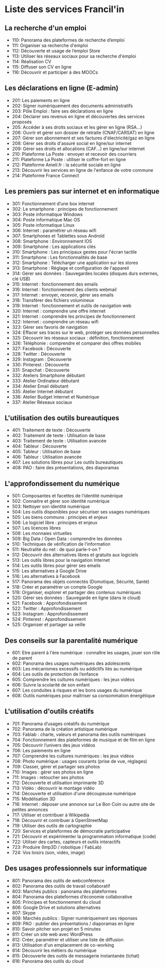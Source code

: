 # Liste des services Francil'in

## La recherche d'un emploi
- 110: Panorama des plateformes de recherche d’emploi
- 111: Organiser sa recherche d'emploi
- 112: Découverte et usage de l’emploi Store
- 113: Utiliser les réseaux sociaux pour sa recherche d'emploi
- 114: Réalisation CV
- 115: Diffuser son CV en ligne
- 116: Découvrir et participer à des MOOCs

## Les déclarations en ligne (E-admin)
- 201: Les paiements en ligne
- 202: Signer numériquement des documents administratifs
- 203: Pôle Emploi : faire ses déclarations en ligne
- 204: Déclarer ses revenus en ligne et découvertes des services proposés
- 205: Accéder à ses droits sociaux et les gérer en ligne (RSA…)
- 206: Ouvrir et gérer son dossier de retraite (CNAF/CARSAT) en ligne
- 207: Gérer son abonnement et ses factures d'électricité/gaz en ligne
- 208: Gérer ses droits d'assuré social en ligne/sur internet
- 209: Gérer ses droits et allocations (CAF...) en ligne/sur internet
- 210: Plateforme La Poste : envoyer et recevoir des courriers
- 211: Plateforme La Poste : utiliser le coffre-fort en ligne
- 212: Plateforme Ameli.fr : la sécurité sociale en ligne
- 213: Découvrir les services en ligne de l'enfance de votre commune
- 214: Plateforme France Connect

## Les premiers pas sur internet et en informatique
- 301: Fonctionnement d’une box internet
- 302: Le smartphone : principes de fonctionnement
- 303: Poste informatique Windows
- 304: Poste informatique Mac OS
- 305: Poste informatique Linux
- 306: Internet : paramétrer un réseau wifi
- 307: Smartphones et Tablettes sous Androïd
- 308: Smartphone : Environnement IOS
- 309: Smartphone : Les applications clés
- 310: Smartphone : Les principaux gestes pour l'écran tactile
- 311: Smartphone : Les fonctionnalités de base
- 312: Smartphone : Télécharger une application sur les stores
- 313: Smartphone : Réglage et configuration de l'appareil
- 314: Gérer ses données : Sauvegardes locales (disques durs externes, clé USB)
- 315: Internet : fonctionnement des emails
- 316: Internet : fonctionnement des clients webmail
- 317: Internet : envoyer, recevoir, gérer ses emails
- 318: Transférer des fichiers volumineux
- 319: Internet : fonctionnement et outils de navigation web
- 320: Internet : comprendre une offre internet
- 321: Internet : comprendre les principes de fonctionnement
- 322: Internet : comprendre un réseau wifi
- 323: Gérer ses favoris de navigation
- 324: Effacer ses traces sur le web, protéger ses données personnelles
- 325: Découvrir les réseaux sociaux : définition, fonctionnement
- 326: Téléphonie : comprendre et comparer des offres mobiles
- 327: Facebook : Découverte
- 328: Twitter : Découverte
- 329: Instagram : Découverte
- 330: Pinterest : Découverte
- 331: Snapchat : Découverte
- 332: Ateliers Smartphone débutant
- 333: Atelier Ordinateur débutant
- 334: Atelier Email débutant
- 335: Atelier Internet débutant
- 336: Atelier Budget Internet et Numérique
- 337: Atelier Réseaux sociaux

## L'utilisation des outils bureautiques
- 401: Traitement de texte : Découverte
- 402: Traitement de texte : Utilisation de base
- 403: Traitement de texte : Utilisation avancée
- 404: Tableur : Découverte
- 405: Tableur : Utilisation de base
- 406: Tableur : Utilisation avancée
- 407: Les solutions libres pour Les outils bureautiques
- 408: PAO : faire des présentations, des diaporamas

## L'approfondissement du numérique
- 501: Composantes et facettes de l’identité numérique
- 502: Connaitre et gérer son identité numérique
- 503: Nettoyer son identité numérique
- 504: Les outils disponibles pour sécuriser ses usages numériques
- 505: Les biens communs : principes et enjeux
- 506: Le logiciel libre : principes et enjeux
- 507: Les licences libres
- 508: Les monnaies virtuelles
- 509: Big Data / Open Data : comprendre les données
- 510: Techniques de vérification de l’information
- 511: Neutralité du net : de quoi parle-t-on ?
- 512: Découvrir des alternatives libres et gratuits aux logiciels
- 513: Les outils libres pour la navigation Internet
- 514: Les outils libres pour gérer ses emails
- 515: Les alternatives à Google Drive
- 516: Les alternatives à Facebook
- 517: Panorama des objets connectés (Domotique, Sécurité, Santé)
- 518: Créer et paramétrer un compte Google
- 519: Organiser, explorer et partager des contenus numériques
- 520: Gérer ses données : Sauvegarde en ligne (dans le cloud)
- 521: Facebook : Approfondissement
- 522: Twitter : Approfondissement
- 523: Instagram : Approfondissement
- 524: Pinterest : Approfondissement
- 525: Organiser et partager sa veille

## Des conseils sur la parentalité numérique
- 601: Etre parent à l'ère numérique : connaître les usages, jouer son rôle de parent
- 602: Panorama des usages numériques des adolescents
- 603: Les mécanismes excessifs ou addictifs liés au numérique
- 604: Les outils de protection de l’enfance
- 605: Comprendre les cultures numériques : les jeux vidéos
- 606: Suivre la scolarité de son enfant
- 607: Les conduites à risques et les bons usages du numérique
- 608: Outils numériques pour maîtriser sa consommation énergétique

## L'utilisation d'outils créatifs
- 701: Panorama d’usages créatifs du numérique
- 702: Panorama de la création artistique numérique
- 703: Fablab : charte, valeurs et panorama des outils numériques
- 704: Fonctionnement des plateformes de musique et de film en ligne
- 705: Découvrir l’univers des jeux vidéos
- 706: Les paiements en ligne
- 707: Comprendre les cultures numériques : les jeux vidéos
- 708: Photo numérique : usages courants (prise de vue, réglages)
- 709: Classer, gérer et partager ses photos
- 710: Images : gérer ses photos en ligne
- 711: Images : retoucher ses photos
- 712: Découverte et utilisation imprimante 3D
- 713: Vidéo : découvrir le montage vidéo
- 714: Découverte et utilisation d'une découpeuse numérique
- 715: Modélisation 3D
- 716: Internet : déposer une annonce sur Le Bon Coin ou autre site de petites annonces
- 717: Utiliser et contribuer à Wikipedia
- 718: Découvrir et contribuer à OpenStreetMap
- 719: Utiliser des outils de cartographie
- 720: Services et plateformes de démocratie participative
- 721: Découvrir et expérimenter la programmation informatique (code)
- 722: Utiliser des cartes, capteurs et outils interactifs
- 723: Produire (Imp3D / robotique / FabLab)
- 724: Vos loisirs (son, vidéo, image)

## Des usages professionnels sur informatique
- 801: Panorama des outils de webconférence
- 802: Panorama des outils de travail collaboratif
- 803: Marchés publics : panorama des plateformes
- 804: Panorama des plateformes d’économie collaborative
- 805: Principes et fonctionnement du cloud
- 806: Google Drive et solutions alternatives
- 807: Skype
- 808: Marchés publics : Signer numériquement ses réponses
- 809: PAO : publier des présentations / diaporamas en ligne
- 810: Savoir pitcher son projet en 5 minutes
- 811: Créer un site web avec WordPress
- 812: Créer, paramétrer et utiliser une liste de diffusion
- 813: Utilisation d'un emplacement de co-working
- 814: Découvrir les métiers du numérique
- 815: Découverte des outils de messagerie instantanée (tchat)
- 816: Panorama des outils du cloud
